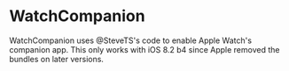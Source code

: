 # WatchCompanion

WatchCompanion uses @SteveTS's code to enable Apple Watch's companion app. This only works with iOS 8.2 b4 since Apple removed the bundles on later versions.

